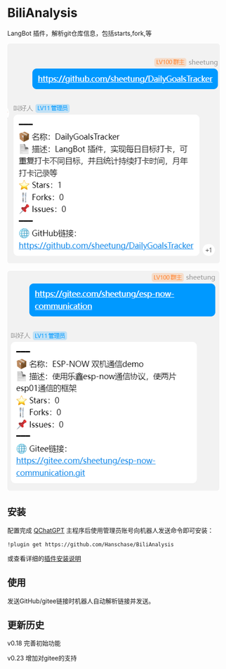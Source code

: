# BiliAnalysis

LangBot 插件，解析git仓库信息，包括starts,fork,等

![github解析](./figs/1.png)

![gitee解析](./figs/2.png)


## 安装

配置完成 [QChatGPT](https://github.com/RockChinQ/QChatGPT) 主程序后使用管理员账号向机器人发送命令即可安装：

```
!plugin get https://github.com/Hanschase/BiliAnalysis
```
或查看详细的[插件安装说明](https://qchatgpt.rockchin.top/develop/plugin-intro.html#%E6%8F%92%E4%BB%B6%E7%94%A8%E6%B3%95)

## 使用

发送GitHub/gitee链接时机器人自动解析链接并发送。


## 更新历史

v0.18 完善初始功能

v0.23 增加对gitee的支持
<!-- 插件开发者自行填写插件使用说明 -->
